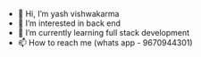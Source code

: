 - 👋 Hi, I’m yash vishwakarma
- 👀 I’m interested in back end 
- 🌱 I’m currently learning full stack development
- 📫 How to reach me (whats app - 9670944301)

<!---
y1v2/y1v2 is a ✨ special ✨ repository because its `README.md` (this file) appears on your GitHub profile.
You can click the Preview link to take a look at your changes.
--->
